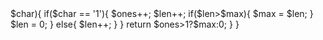 <?php
class Solution {
    function binaryGap($N) {
        $bin = decbin($N);
        $chars = str_split($bin);
        $len = 0;
        $max = 0;
        $ones = 0;
        foreach($chars as $key=>$char){
            if($char == '1'){
                $ones++;
                $len++;
                if($len>$max){
                    $max = $len;
                }
                $len = 0;
            }
            else{
                $len++;
            }
        }
        return $ones>1?$max:0;
    }
}
